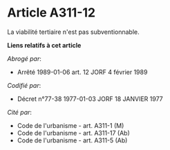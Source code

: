 # Article A311-12

La viabilité tertiaire n'est pas subventionnable.

**Liens relatifs à cet article**

_Abrogé par_:

  - Arrêté 1989-01-06 art. 12 JORF 4 février 1989

_Codifié par_:

  - Décret n°77-38 1977-01-03 JORF 18 JANVIER 1977

_Cité par_:

  - Code de l'urbanisme - art. A311-1 (M)
  - Code de l'urbanisme - art. A311-17 (Ab)
  - Code de l'urbanisme - art. A311-5 (Ab)
